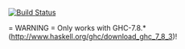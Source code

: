 [![Build Status](https://travis-ci.org/clash-lang/clash-prelude.svg?branch=master)](https://travis-ci.org/clash-lang/clash-prelude)

= WARNING =
Only works with GHC-7.8.* (http://www.haskell.org/ghc/download_ghc_7_8_3)!
